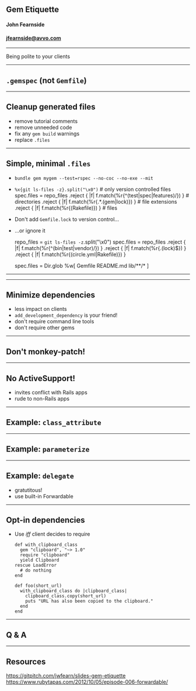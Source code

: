 ## Gem Etiquette

#### John Fearnside
#### jfearnside@avvo.com

---

Being polite to your clients

---

## `.gemspec` (not `Gemfile`)

---

## Cleanup generated files
- remove tutorial comments
- remove unneeded code
- fix any `gem build` warnings
- replace `.files`

---

## Simple, minimal `.files`
- `bundle gem mygem --test=rspec --no-coc --no-exe --mit`
- `%x{git ls-files -z}.split("\x0")` # only version controlled files
  spec.files = repo_files
    .reject { |f| f.match(%r{^(test|spec|features)/}) } # directories
    .reject { |f| f.match(%r{.*\.(gem|lock)}) } # file extensions
    .reject { |f| f.match(%r{(Rakefile)}) } # files
- Don't add `Gemfile.lock` to version control...
- ...or ignore it

  repo_files = `git ls-files -z`.split("\x0")
  spec.files = repo_files
    .reject { |f| f.match(%r{^(bin|test|vendor)/}) }
    .reject { |f| f.match(%r{\.(lock)$}) }
    .reject { |f| f.match(%r{(circle\.yml|Rakefile)}) }

  spec.files = Dir.glob %w[
    Gemfile
    README.md
    lib/**/*
  ]

---



---

## Minimize dependencies
- less impact on clients
- `add_development_dependency` is your friend!
- don't require command line tools
- don't require other gems

---

## Don't monkey-patch!

---

## No ActiveSupport!
- invites conflict with Rails apps
- rude to non-Rails apps

---

## Example: `class_attribute`

---

## Example: `parameterize`

---

## Example: `delegate`
- gratutitous!
- use built-in Forwardable

---

## Opt-in dependencies
- Use *iff* client decides to require

      def with_clipboard_class
        gem "clipboard", "~> 1.0"
        require "clipboard"
        yield Clipboard
      rescue LoadError
        # do nothing
      end

      def foo(short_url)
        with_clipboard_class do |clipboard_class|
          clipboard_class.copy(short_url)
          puts "URL has also been copied to the clipboard."
        end
      end

---

## Q & A

---

## Resources
https://gitpitch.com/jwfearn/slides-gem-etiquette
https://www.rubytapas.com/2012/10/05/episode-006-forwardable/

